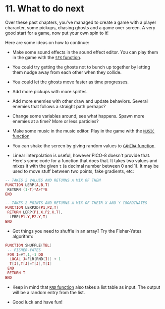 # 11. What to do next

Over these past chapters, you've managed to create a game with a player character, some pickups, chasing ghosts and a game over screen. A very good start for a game, now put your own spin to it!

Here are some ideas on how to continue:

- Make some sound effects in the sound effect editor. You can play them in the game with the [`SFX` function](https://pico-8.fandom.com/wiki/Sfx).

- You could try getting the ghosts not to bunch up together by letting them nudge away from each other when they collide.

- You could let the ghosts move faster as time progresses.

- Add more pickups with more sprites

- Add more enemies with other draw and update behaviors. Several enemies that follows a straight path perhaps?

- Change some variables around, see what happens. Spawn more enemies at a time? More or less particles?

- Make some music in the music editor. Play in the game with the [`MUSIC` function](https://pico-8.fandom.com/wiki/Music)

- You can shake the screen by giving random values to [`CAMERA` function](https://pico-8.fandom.com/wiki/Camera).

- Linear interpolation is useful, however PICO-8 doesn't provide that. Here's some code for a function that does that. It takes two values and mixes it with the given `t` (a decimal number between 0 and 1). It may be used to move stuff between two points, fake gradients, etc:

```lua
-- TAKES 2 VALUES AND RETURNS A MIX OF THEM
FUNCTION LERP(A,B,T)
 RETURN (1-T)*A+T*B
END

-- TAKES 2 POINTS AND RETURNS A MIX OF THEIR X AND Y COORDINATES
FUNCTION LERP2D(P1,P2,T)
 RETURN LERP(P1.X,P2.X,T),
  LERP(P1.Y,P2.Y,T)
END
```

- Got things you need to shuffle in an array? Try the Fisher-Yates algorithm:

```lua
FUNCTION SHUFFLE(TBL)
 -- FISHER-YATES
 FOR I=#T,1,-1 DO
  LOCAL J=FLR(RND(I)) + 1
  T[I],T[J]=T[J],T[I]
 END
 RETURN T
END
```

- Keep in mind that [`RND` function](https://pico-8.fandom.com/wiki/Rnd) also takes a list table as input. The output will be a random entry from the list.

- Good luck and have fun!
